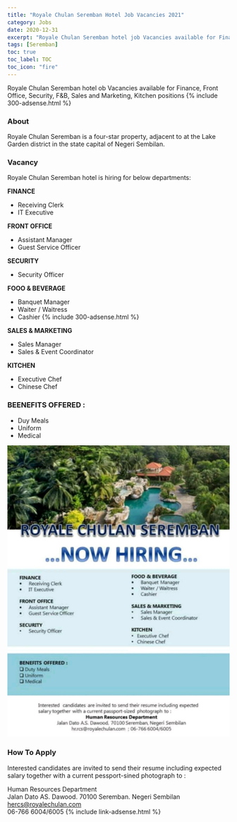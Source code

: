```yaml
---
title: "Royale Chulan Seremban Hotel Job Vacancies 2021" 
category: Jobs 
date: 2020-12-31
excerpt: "Royale Chulan Seremban hotel job Vacancies available for Finance, Front Office, Security, F&B, Sales and Marketing, Kitchen positions." 
tags: [Seremban] 
toc: true 
toc_label: TOC 
toc_icon: "fire" 
--- 
```


Royale Chulan Seremban hotel ob Vacancies available for Finance, Front Office, Security, F&B, Sales and Marketing, Kitchen positions
{% include 300-adsense.html %} 

### About
Royale Chulan Seremban is a four-star property, adjacent to at the Lake Garden district in the state capital of Negeri Sembilan.

### Vacancy
Royale Chulan Seremban hotel is hiring for below departments:

**FINANCE**
- Receiving Clerk
- IT Executive

**FRONT OFFICE**
- Assistant Manager
- Guest Service Officer

**SECURITY**
- Security Officer

**FOOO & BEVERAGE**
- Banquet Manager
- Waiter / Waitress
- Cashier
{% include 300-adsense.html %} 

**SALES & MARKETING**
- Sales Manager
- Sales & Event Coordinator

**KITCHEN**
- Executive Chef
- Chinese Chef

### BEENEFITS OFFERED :
- Duy Meals
- Uniform
- Medical

![Royale Chulan Seremban Hotel Jobs Vacancies!](/assets/images/2020-12/royale-chulan-seremban-jobs-vacancies.jpg "Royale Chulan Seremban Hotel Jobs Vacancies")

### How To Apply
Interested candidates are invited to send their resume including expected salary together with a current pessport-sined photograph to :

Human Resources Department<br/>
Jalan Dato AS. Dawood. 70100 Seremban. Negeri Sembilan<br/>
hercs@royalechulan.com <br/>
06-766 6004/6005
{% include link-adsense.html %} 
